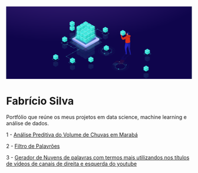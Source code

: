 ![Screenshot](datascience-1.png)



# Fabrício Silva
Portfólio que reúne os meus projetos em data science, machine learning e análise de dados.

1 - [Análise Preditiva do Volume de Chuvas em Marabá](https://github.com/Orion-Hunter/Analise-Preditiva-do-Volume-de-Chuvas-na-regiao-de-Marab-)

2 - [Filtro de Palavrões](https://github.com/Orion-Hunter/FuzzyFilter)

3 - [Gerador de Nuvens de palavras com termos mais utilizandos nos títulos de vídeos de canais de direita e esquerda do youtube](https://github.com/Orion-Hunter/youtubedatavizpoc)


